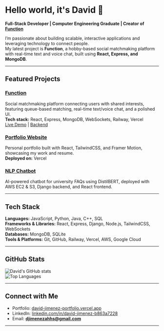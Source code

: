 # Hello world, it's David 👋  

**Full-Stack Developer | Computer Engineering Graduate | Creator of [Function](https://david-jimenez-portfolio.vercel.app/)**  

I’m passionate about building scalable, interactive applications and leveraging technology to connect people.  
My latest project is **Function**, a hobby-based social matchmaking platform with real-time text and voice chat, built using **React, Express, and MongoDB**.  

---

## Featured Projects

### [Function](https://github.com/DJimenez1/function-app-frontend)
Social matchmaking platform connecting users with shared interests, featuring queue-based matching, real-time text/voice chat, and a polished UI.  
**Tech stack:** React, Express, MongoDB, WebSockets, Railway, Vercel  
[Live Demo](https://david-jimenez-portfolio.vercel.app/) | [Backend](https://github.com/DJimenez1/function-app-backend)

### [Portfolio Website](https://github.com/DJimenez1/david-jimenez-portfolio)
Personal portfolio built with React, TailwindCSS, and Framer Motion, showcasing my work and resume.  
**Deployed on:** Vercel

### [NLP Chatbot](https://github.com/DJimenez1/CCNY-Chatbot)
AI-powered chatbot for university FAQs using DistilBERT, deployed with AWS EC2 & S3, Django backend, and React frontend.  

---

## Tech Stack

**Languages:** JavaScript, Python, Java, C++, SQL  
**Frameworks & Libraries:** React, Express, Django, Node.js, TailwindCSS, WebSockets  
**Databases:** MongoDB, SQLite  
**Tools & Platforms:** Git, GitHub, Railway, Vercel, AWS, Google Cloud

---

## GitHub Stats  

![David's GitHub stats](https://github-readme-stats.vercel.app/api?username=DJimenez1&show_icons=true&theme=radical)  
![Top Languages](https://github-readme-stats.vercel.app/api/top-langs/?username=DJimenez1&layout=compact&theme=radical)

---

## Connect with Me

- Portfolio: [david-jimenez-portfolio.vercel.app](https://david-jimenez-portfolio.vercel.app/)  
- LinkedIn: [linkedin.com/in/david-jimenez-b863a7228](https://www.linkedin.com/in/david-jimenez-b863a7228/)  
- Email: **djimenezahhs@gmail.com**

---
